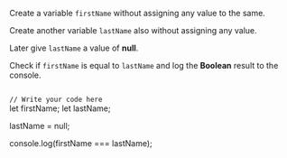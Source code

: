Create a variable
`firstName` without
assigning any value
to the same.

Create another variable
`lastName` also without
assigning any value.

Later give `lastName`
a value of **null**.

Check if `firstName` is
equal to `lastName` and
log the **Boolean** result
to the console.

<codeblock language="javascript" type="exercise" testMode="fixedInput">
<code>
// Write your code here
</code>
<solution>
let firstName;
let lastName;

lastName = null;

console.log(firstName === lastName);
</solution>
</codeblock>
